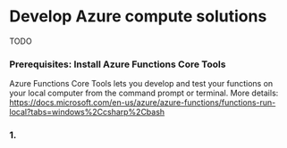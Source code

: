 # Develop Azure compute solutions
TODO

### Prerequisites: Install Azure Functions Core Tools
Azure Functions Core Tools lets you develop and test your functions on your local computer from the command prompt or terminal.
More details: https://docs.microsoft.com/en-us/azure/azure-functions/functions-run-local?tabs=windows%2Ccsharp%2Cbash

### 1. 

